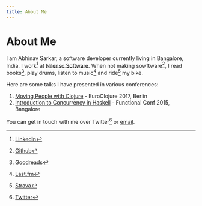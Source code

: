```yaml
---
title: About Me
---
```

# About Me

I am Abhinav Sarkar, a software developer currently living in Bangalore, India. I work[^linkedin] at [Nilenso Software]. When not making sowftware[^github], I read books[^goodreads], play drums, listen to music[^last.fm] and ride[^strava] my bike.

Here are some talks I have presented in various conferences:

1. [Moving People with Clojure] - EuroClojure 2017, Berlin
2. [Introduction to Concurrency in Haskell] - Functional Conf 2015, Bangalore

You can get in touch with me over Twitter[^twitter] or [email].

[^linkedin]: [Linkedin](http://in.linkedin.com/in/abhinavsarkar)
[^github]: [Github](https://github.com/abhin4v)
[^goodreads]: [Goodreads](http://www.goodreads.com/user/show/24614151-abhinav-sarkar)
[^last.fm]: [Last.fm](http://last.fm/user/abhin4v)
[^strava]: [Strava](http://www.strava.com/athletes/3485865)
[^twitter]: [Twitter](https://twitter.com/abhin4v)

[Nilenso Software]: https://nilenso.com
[Moving People with Clojure]: https://www.youtube.com/watch?v=3y7xzH8jB8A
[Introduction To Concurrency In Haskell]: https://www.youtube.com/watch?v=uVK3t-5wWew
[email]: mailto:abhinav@abhinavsarkar.net
